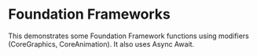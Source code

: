 #  Foundation Frameworks

This demonstrates some Foundation Framework functions using modifiers (CoreGraphics, CoreAnimation).
It also uses Async Await.

